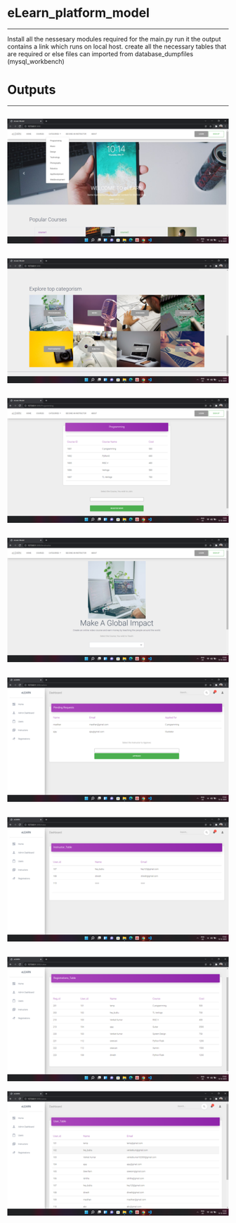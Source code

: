 # eLearn_platform_model

-----------------------------------
Install all the nessesary modules required for the main.py run it the output contains a link which runs on local host. create all the necessary tables that are required or else files can imported from database_dumpfiles (mysql_workbench)

# Outputs
--------
![](./outputs/1.png)
-----
![](./outputs/2.png)
-------
![](./outputs/3.png)
------
![](./outputs/4.png)
-----
![](./outputs/5.png)
---------
![](./outputs/6.png)
-----
![](./outputs/7.png)
-----
![](./outputs/8.png)
